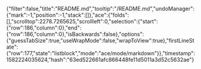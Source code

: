 {"filter":false,"title":"README.md","tooltip":"/README.md","undoManager":{"mark":-1,"position":-1,"stack":[]},"ace":{"folds":[],"scrolltop":2278.7265625,"scrollleft":0,"selection":{"start":{"row":186,"column":0},"end":{"row":186,"column":0},"isBackwards":false},"options":{"guessTabSize":true,"useWrapMode":false,"wrapToView":true},"firstLineState":{"row":177,"state":"listblock","mode":"ace/mode/markdown"}},"timestamp":1582224035624,"hash":"63ed522661afc866448fe11d5011a3d52c5632ae"}